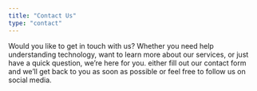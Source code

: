 ```yaml
---
title: "Contact Us"
type: "contact"
---
```


Would you like to get in touch with us? Whether you need help understanding technology, want to learn more about our services, or just have a quick question, we’re here for you. either fill out our contact form and we’ll get back to you as soon as possible or feel free to follow us on social media.